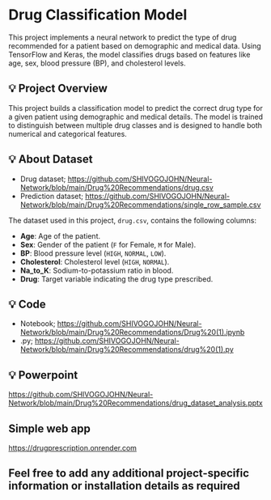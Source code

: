 # Drug Classification Model

This project implements a neural network to predict the type of drug recommended for a patient based on demographic and medical data. Using TensorFlow and Keras, the model classifies drugs based on features like age, sex, blood pressure (BP), and cholesterol levels. 

## 💡 Project Overview
This project builds a classification model to predict the correct drug type for a given patient using demographic and medical details. The model is trained to distinguish between multiple drug classes and is designed to handle both numerical and categorical features. 

## 💡 About Dataset
- Drug dataset; https://github.com/SHIVOGOJOHN/Neural-Network/blob/main/Drug%20Recommendations/drug.csv
- Prediction dataset; https://github.com/SHIVOGOJOHN/Neural-Network/blob/main/Drug%20Recommendations/single_row_sample.csv
  
The dataset used in this project, `drug.csv`, contains the following columns:
- **Age**: Age of the patient.
- **Sex**: Gender of the patient (`F` for Female, `M` for Male).
- **BP**: Blood pressure level (`HIGH`, `NORMAL`, `LOW`).
- **Cholesterol**: Cholesterol level (`HIGH`, `NORMAL`).
- **Na_to_K**: Sodium-to-potassium ratio in blood.
- **Drug**: Target variable indicating the drug type prescribed.

  

## 💡 Code
- Notebook; https://github.com/SHIVOGOJOHN/Neural-Network/blob/main/Drug%20Recommendations/Drug%20(1).ipynb
- .py; https://github.com/SHIVOGOJOHN/Neural-Network/blob/main/Drug%20Recommendations/drug%20(1).py

## 💡 Powerpoint
https://github.com/SHIVOGOJOHN/Neural-Network/blob/main/Drug%20Recommendations/drug_dataset_analysis.pptx

## Simple web app
https://drugprescription.onrender.com

## Feel free to add any additional project-specific information or installation details as required



